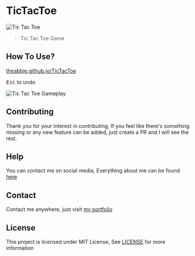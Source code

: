 # TicTacToe

![Tic Tac Toe](https://user-images.githubusercontent.com/17960677/147064972-7ab8261b-e5a2-430a-8359-213e001ce277.png)

> Tic Tac Toe Game

## How To Use?

[theabbie.github.io/TicTacToe](https://theabbie.github.io/TicTacToe/)

<kbd>Esc</kbd> to undo

![Tic Tac Toe Gameplay](https://user-images.githubusercontent.com/17960677/147065983-8d3fdddf-8e6a-435f-9d94-ab25aea66a73.gif)

## Contributing

Thank you for your interest in contributing, If you feel like there's something missing or any new feature can be added, just create a PR and I will see the rest.

## Help

You can contact me on social media, Everything about me can be found [here](https://theabbie.github.io)

## Contact

Contact me anywhere, just visit [my portfolio](https://theabbie.github.io)

## License

This project is licensed under MIT License, See [LICENSE](/LICENSE) for more information